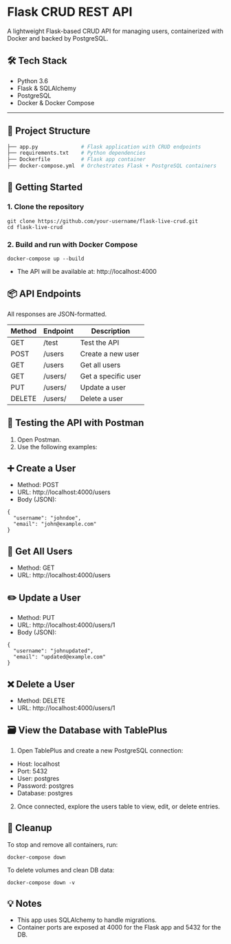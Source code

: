 # Flask CRUD REST API

A lightweight Flask-based CRUD API for managing users, containerized with Docker and backed by PostgreSQL.

## 🛠 Tech Stack

- Python 3.6
- Flask & SQLAlchemy
- PostgreSQL
- Docker & Docker Compose

---

## 📁 Project Structure

```bash
├── app.py              # Flask application with CRUD endpoints
├── requirements.txt    # Python dependencies
├── Dockerfile          # Flask app container
├── docker-compose.yml  # Orchestrates Flask + PostgreSQL containers
```

## 🚀 Getting Started
### 1. Clone the repository
```
git clone https://github.com/your-username/flask-live-crud.git
cd flask-live-crud
```
### 2. Build and run with Docker Compose
```
docker-compose up --build
```
- The API will be available at: http://localhost:4000

## 📦 API Endpoints
All responses are JSON-formatted.

| Method | Endpoint        | Description         |
|--------|-----------------|---------------------|
| GET    | /test           | Test the API        |
| POST   | /users          | Create a new user   |
| GET    | /users          | Get all users       |
| GET    | /users/<id>     | Get a specific user |
| PUT    | /users/<id>     | Update a user       |
| DELETE | /users/<id>     | Delete a user       |



## 🧪 Testing the API with Postman
1. Open Postman.
2. Use the following examples:

## ➕ Create a User
- Method: POST
- URL: http://localhost:4000/users
- Body (JSON):
```
{
  "username": "johndoe",
  "email": "john@example.com"
}
```
## 📄 Get All Users
- Method: GET
- URL: http://localhost:4000/users

## ✏️ Update a User
- Method: PUT
- URL: http://localhost:4000/users/1
- Body (JSON):
```
{
  "username": "johnupdated",
  "email": "updated@example.com"
}
```
## ❌ Delete a User
- Method: DELETE
- URL: http://localhost:4000/users/1

## 🗃 View the Database with TablePlus
1. Open TablePlus and create a new PostgreSQL connection:
- Host: localhost
- Port: 5432
- User: postgres
- Password: postgres
- Database: postgres
2. Once connected, explore the users table to view, edit, or delete entries.

## 🧹 Cleanup
To stop and remove all containers, run:
```
docker-compose down
```
To delete volumes and clean DB data:
```
docker-compose down -v
```
## 💡 Notes
- This app uses SQLAlchemy to handle migrations.
- Container ports are exposed at 4000 for the Flask app and 5432 for the DB.

